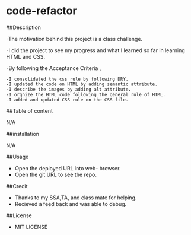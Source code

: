 # code-refactor
##Description

-The motivation behind this project is a class challenge.

-I did the project to see my progress and what I learned so far in learning HTML and CSS.

-By following the Acceptance Criteria , 

    -I consolidated the css rule by following DRY.
    -I updated the code on HTML by adding semantic attribute.
    -I describe the images by adding alt attribute.
    -I orgnize the HTML code following the general rule of HTML.
    -I added and updated CSS rule on the CSS file.

##Table of content

N/A

##installation

N/A

##Usage
  - Open the deployed URL into web- browser.
  - Open the git URL to see the repo.


##Credit

  - Thanks to my SSA,TA, and class mate for helping.
  - Recieved a feed back and was able to debug.

##License

 - MIT LICENSE